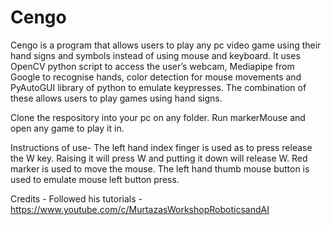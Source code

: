 # Cengo
Cengo is a program that allows users to play any pc video game using their hand signs and symbols instead of using mouse and keyboard. It uses OpenCV python script to access the user’s webcam, Mediapipe from Google to recognise hands, color detection for mouse movements and PyAutoGUI library of python to emulate keypresses. The combination of these allows users to play games using hand signs. 

Clone the respository into your pc on any folder. Run markerMouse and open any game to play it in.

Instructions of use-
The left hand index finger is used as to press release the W key. Raising it will press W and putting it down will release W.
Red marker is used to move the mouse.
The left hand thumb mouse button is used to emulate mouse left button press. 

Credits - 
Followed his tutorials - 
https://www.youtube.com/c/MurtazasWorkshopRoboticsandAI
